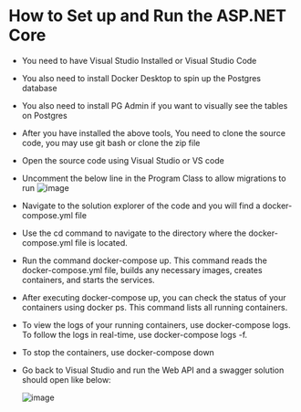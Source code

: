 # How to Set up and Run the ASP.NET Core 
 - You need to have Visual Studio Installed or Visual Studio Code
 - You also need to install Docker Desktop to spin up the Postgres database
 - You also need to install PG Admin if you want to visually see the tables on Postgres
 - After you have installed the above tools, You need to clone the source code, you may use git bash or clone the zip file
 - Open the source code using Visual Studio or VS code
 - Uncomment the below line in the Program Class to allow migrations to run 
![image](https://github.com/user-attachments/assets/e7f24e53-f6a4-42b1-9b18-6db08ffcc374)
 - Navigate to the solution explorer of the code and you will find a docker-compose.yml file
 - Use the cd command to navigate to the directory where the docker-compose.yml file is located.
-  Run the command docker-compose up. This command reads the docker-compose.yml file, builds any necessary images, creates containers, and starts the services.
-  After executing docker-compose up, you can check the status of your containers using docker ps. This command lists all running containers. 
- To view the logs of your running containers, use docker-compose logs. To follow the logs in real-time, use docker-compose logs -f. 
- To stop the containers, use docker-compose down
- Go back to Visual Studio and run the Web API and a swagger solution should open like below:

  ![image](https://github.com/user-attachments/assets/7fde6477-5fc5-41e4-9a09-2f9cd1f1e3b8)

